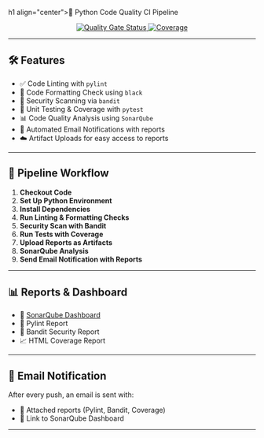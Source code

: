 h1 align="center">🚀 Python Code Quality CI Pipeline</h1>

<p align="center">
  <a href="https://sonarcloud.io/dashboard?id=mahek320_python-ci-code-quality">
    <img src="https://sonarcloud.io/api/project_badges/measure?project=mahek320_python-ci-code-quality&metric=alert_status" alt="Quality Gate Status">
  </a>
  <a href="https://sonarcloud.io/dashboard?id=mahek320_python-ci-code-quality">
    <img src="https://sonarcloud.io/api/project_badges/measure?project=mahek320_python-ci-code-quality&metric=coverage" alt="Coverage">
  </a>
</p>

---

## 🛠️ Features

- ✅ Code Linting with `pylint`  
- 🎨 Code Formatting Check using `black`  
- 🔐 Security Scanning via `bandit`  
- 🧪 Unit Testing & Coverage with `pytest`  
- 📊 Code Quality Analysis using `SonarQube`  
- 📧 Automated Email Notifications with reports  
- ☁️ Artifact Uploads for easy access to reports  

---

## 📂 Pipeline Workflow

1. **Checkout Code**
2. **Set Up Python Environment**
3. **Install Dependencies**
4. **Run Linting & Formatting Checks**
5. **Security Scan with Bandit**
6. **Run Tests with Coverage**
7. **Upload Reports as Artifacts**
8. **SonarQube Analysis**
9. **Send Email Notification with Reports**

---

## 📊 Reports & Dashboard

- 🔗 [SonarQube Dashboard](https://sonarcloud.io/dashboard?id=mahek320_python-ci-code-quality)
- 📄 Pylint Report
- 📄 Bandit Security Report
- 📈 HTML Coverage Report

---

## 📧 Email Notification

After every push, an email is sent with:

- 📎 Attached reports (Pylint, Bandit, Coverage)
- 🔗 Link to SonarQube Dashboard

---


